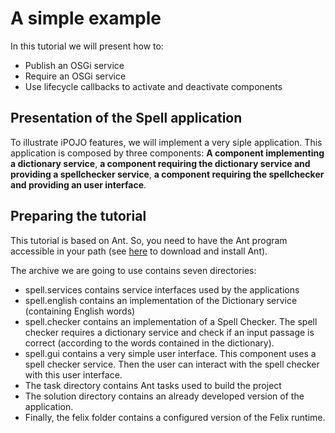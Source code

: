 # A simple example

In this tutorial we will present how to:

* Publish an OSGi service
* Require an OSGi service
* Use lifecycle callbacks to activate and deactivate components

## Presentation of the Spell application

To illustrate iPOJO features, we will implement a very siple application. This application is composed by three components: **A component implementing a dictionary service**, **a component requiring the dictionary service and providing a spellchecker service**, **a component requiring the spellchecker and providing an user interface**.

## Preparing the tutorial

This tutorial is based on Ant. So, you need to have the Ant program accessible in your path (see [here](http://ant.apache.org/) to download and install Ant). 

The archive we are going to use contains seven directories:

* spell.services contains service interfaces used by the applications
* spell.english contains an implementation of the Dictionary service (containing English words)
* spell.checker contains an implementation of a Spell Checker. The spell checker requires a dictionary service and check if an input passage is correct (according to the words contained in the dictionary).
* spell.gui contains a very simple user interface. This component uses a spell checker service. Then the user can interact with the spell checker with this user interface.
* The task directory contains Ant tasks used to build the project
* The solution directory contains an already developed version of the application.
* Finally, the felix folder contains a configured version of the Felix runtime.

